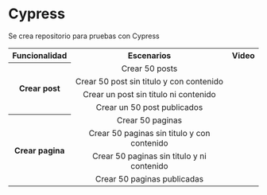 # Cypress
Se crea repositorio para pruebas con Cypress

<table align="center">
<tr align="center">
<th><center>Funcionalidad</center></th>
<th><center>Escenarios</center></th>
<th><center>Video</center></th>
</tr>
<tr align="center">
<th rowspan="4"><center> Crear post</center></th>
<td>Crear 50 posts</td>
<td></td>
</tr>
<tr align="center">
<td>Crear 50 post sin titulo y con contenido</td>
<td></td>
</tr>
<tr align="center">
<td>Crear un post sin titulo ni contenido</td>
<td></td>
</tr>
<tr align="center">
<td>Crear un 50 post publicados</td>
<td></td>
</tr>
<tr align="center">
<th rowspan="4"><center>Crear pagina</center></th>
<td>Crear 50 paginas </td>
<td></td>
</tr>
<tr align="center">
<td>Crear 50 paginas sin titulo y con contenido</td>
<td></td>
</tr>
<tr align="center">
<td>Crear 50 paginas sin titulo y ni contenido</td>
<td></td>
</tr>
<tr align="center">
<td>Crear 50 paginas publicadas</td>
<td></td>
</tr>
</table>